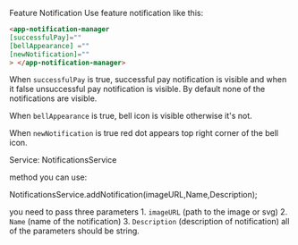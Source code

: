 Feature Notification
Use feature notification like this:

```HTMl
<app-notification-manager
[successfulPay]=""
[bellAppearance] =""
[newNotification]=""
> </app-notification-manager>
```

When `successfulPay` is true, successful pay notification is visible and when it false unsuccessful pay notification is visible. By default none of the notifications are visible.

When `bellAppearance` is true, bell icon is visible otherwise it's not.

When `newNotification` is true red dot appears top right corner of the bell icon.

Service: NotificationsService

method you can use:

NotificationsService.addNotification(imageURL,Name,Description);

you need to pass three parameters 1. `imageURL` (path to the image or svg) 2. `Name` (name of the notification) 3. `Description` (description of notification)
all of the parameters should be string.
